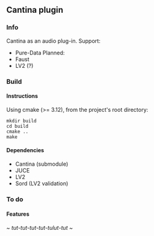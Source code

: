 
## Cantina plugin

### Info

Cantina as an audio plug-in.
Support:
- Pure-Data
Planned:
- Faust
- LV2 (?)

### Build 

#### Instructions

Using cmake (>= 3.12), from the project's root directory:
  
    mkdir build
    cd build
    cmake ..
    make

#### Dependencies 

* Cantina (submodule)
* JUCE
* LV2
* Sord (LV2 validation)

### To do

#### Features 

###### ~ tut-tut-tut-tut-tulut-tut ~
